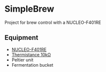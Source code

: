 # SimpleBrew
Project for brew control with a NUCLEO-F401RE

## Equipment
-  [NUCLEO-F401RE](http://www.mouser.com/ds/2/389/DM00105918-524199.pdf)
-  [Thermistance 10kΩ](http://www.gotronic.fr/pj-697.pdf)
-  Peltier unit 
-  Fermentation bucket
